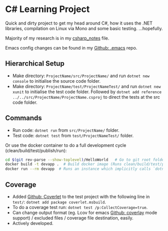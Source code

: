 C# Learning Project
===================

Quick and dirty project to get my head around C#, how it uses the .NET
libraries, compilation on Linux via Mono and some basic testing. ...hopefully.

Majority of my research is in my [csharp_notes] file.

Emacs config changes can be found in my [Github: .emacs] repo.

Hierarchical Setup
------------------

* Make directory: `ProjectName/src/ProjectName/` and run `dotnet new console`
  to initialise the source code folder.
* Make directory: `ProjectName/test/ProjectNameTest/` and run `dotnet new
  xunit` to initialise the test code folder. Followed by `dotnet add reference
  ../../src/ProjectName/ProjectName.csproj` to direct the tests at the src code
  folder.

Commands
--------

* Run code: `dotnet run` from `src/ProjectName/` folder.
* Test code: `dotnet test` from `test/ProjectNameTest/` folder.

Or use the docker container to do a full development cycle
(clean/build/test/publish/run):

```bash
cd $(git rev-parse --show-toplevel)/HelloWorld   # Go to git root folder.
docker build -t devapp .  # Build docker image (Runs clean/build/test/publish).
docker run --rm devapp  # Runs an instance which implicitly calls `dotnet run`.
```

Coverage
--------

* Added [Github: Coverlet] to the test project with the following line in
  `test/`: `dotnet add package coverlet.msbuild`.
* To do a coverage test run: `dotnet test /p:CollectCoverage=true`.
* Can change output format (eg. Lcov for emacs [Github: coverlay] mode support)
  / excluded files / coverage file destination, easily.
* Actively developed.


[csharp_notes]: csharp_notes.md
[Github: .emacs]: https://github.com/jackson15j/dot_emacs
[Github: Coverlet]: https://github.com/tonerdo/coverlet
[Github: coverlay]: https://github.com/twada/coverlay.el
